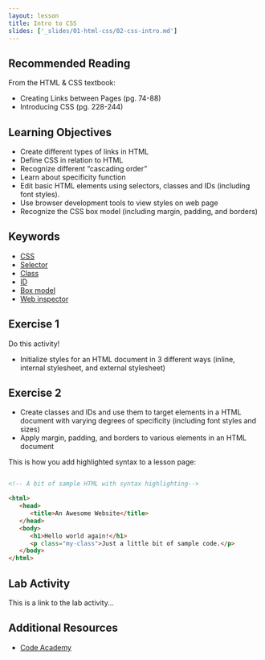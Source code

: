 ```yaml
---
layout: lesson
title: Intro to CSS
slides: ['_slides/01-html-css/02-css-intro.md']
---
```


## Recommended Reading

From the HTML & CSS textbook:

- Creating Links between Pages (pg. 74-88)
- Introducing CSS (pg. 228-244)

## Learning Objectives

- Create different types of links in HTML
- Define CSS in relation to HTML
- Recognize different “cascading order”
- Learn about specificity function
- Edit basic HTML elements using selectors, classes and IDs (including font styles).
- Use browser development tools to view styles on web page
- Recognize the CSS box model (including margin, padding, and borders)


## Keywords

- [CSS](https://developer.mozilla.org/en/docs/Web/HTML/Element)
- [Selector](#)
- [Class](#)
- [ID](#)
- [Box model](#)
- [Web inspector](#)


## Exercise 1

Do this activity!

- Initialize styles for an HTML document in 3 different ways (inline, internal stylesheet, and external stylesheet)

## Exercise 2
- Create classes and IDs and use them to target elements in a HTML document with varying degrees of specificity (including font styles and sizes)
- Apply margin, padding, and borders to various elements in an HTML document


This is how you add highlighted syntax to a lesson page:

```html

<!-- A bit of sample HTML with syntax highlighting-->

<html>
   <head>
      <title>An Awesome Website</title>
   </head>
   <body>
      <h1>Hello world again!</h1>
      <p class="my-class">Just a little bit of sample code.</p>
   </body>
</html>

```


## Lab Activity

This is a link to the lab activity...

## Additional Resources

- [Code Academy](http://www.codecademy.com/learn)
